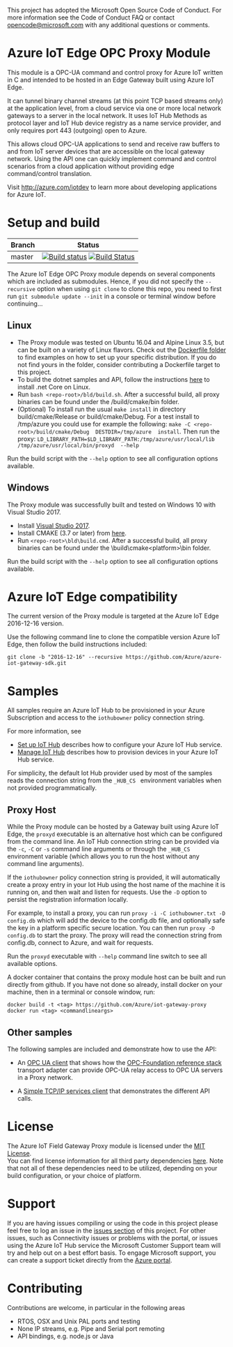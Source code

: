 This project has adopted the Microsoft Open Source Code of Conduct. For more information see the Code of Conduct FAQ or contact opencode@microsoft.com with any additional questions or comments.

# Azure IoT Edge OPC Proxy Module

This module is a OPC-UA command and control proxy for Azure IoT written in C and intended to be hosted in an Edge Gateway built using Azure IoT Edge.

It can tunnel binary channel streams (at this point TCP based streams only) at the application level, from a cloud service via one or more local
network gateways to a server in the local network.  It uses IoT Hub Methods as protocol layer and IoT Hub device registry as a name 
service provider, and only requires port 443 (outgoing) open to Azure.

This allows cloud OPC-UA applications to send and receive raw buffers to and from IoT server devices that are accessible on the local
gateway network.  Using the API one can quickly implement command and control scenarios from a cloud application 
without providing edge command/control translation.   

Visit http://azure.com/iotdev to learn more about developing applications for Azure IoT.

# Setup and build

|Branch|Status|
|------|-------------|
|master|[![Build status](https://ci.appveyor.com/api/projects/status/do87bhdyyykf6sbj/branch/master?svg=true)](https://ci.appveyor.com/project/marcschier/iot-gateway-opc-ua-proxy/branch/master) [![Build Status](https://travis-ci.org/Azure/iot-gateway-opc-ua-proxy.svg?branch=master)](https://travis-ci.org/Azure/iot-gateway-opc-ua-proxy)|

The Azure IoT Edge OPC Proxy module depends on several components which are included as submodules. Hence, if you did
not specify the ```--recursive``` option when using ```git clone``` to clone this repo, you need to first run 
```git submodule update --init``` in a console or terminal window before continuing...

## Linux
- The Proxy module was tested on Ubuntu 16.04 and Alpine Linux 3.5, but can be built on a variety of Linux flavors. Check out 
the [Dockerfile folder](/bld/docker) to find examples 
on how to set up your specific distribution.  If you do not find yours in the folder, consider contributing a Dockerfile 
target to this project.
- To build the dotnet samples and API, follow the instructions [here](https://www.microsoft.com/net/core#linuxubuntu) to 
install .net Core on Linux.
- Run ```bash <repo-root>/bld/build.sh```.  After a successful build, all proxy binaries can be found under the 
/build/cmake/bin folder.
- (Optional) To install run the usual ```make install``` in directory build/cmake/Release or build/cmake/Debug. For a test 
install to /tmp/azure you could use for example the following: ```make -C <repo-root>/build/cmake/Debug  DESTDIR=/tmp/azure 
install```. Then run the proxy: ```LD_LIBRARY_PATH=$LD_LIBRARY_PATH:/tmp/azure/usr/local/lib /tmp/azure/usr/local/bin/proxyd 
--help```

Run the build script with the ```--help``` option to see all configuration options available.

## Windows
The Proxy module was successfully built and tested on Windows 10 with Visual Studio 2017.
- Install [Visual Studio 2017](https://www.visualstudio.com/downloads/).
- Install CMAKE (3.7 or later) from [here](https://cmake.org/).  
- Run ```<repo-root>\bld\build.cmd```.  After a successful build, all proxy binaries can be found under the 
\build\cmake\<platform>\bin folder.

Run the build script with the ```--help``` option to see all configuration options available.

# Azure IoT Edge compatibility
The current version of the Proxy module is targeted at the Azure IoT Edge 2016-12-16 version.

Use the following command line to clone the compatible version Azure IoT Edge, then follow the build instructions included:
```
git clone -b "2016-12-16" --recursive https://github.com/Azure/azure-iot-gateway-sdk.git
```
# Samples

All samples require an Azure IoT Hub to be provisioned in your Azure Subscription and access to the ```iothubowner``` 
policy connection string.

For more information, see

- [Set up IoT Hub](https://github.com/Azure/azure-iot-device-ecosystem/blob/master/setup_iothub.md) describes how to 
configure your Azure IoT Hub service.
- [Manage IoT Hub](https://github.com/Azure/azure-iot-device-ecosystem/blob/master/manage_iot_hub.md) describes how to 
provision devices in your Azure IoT Hub service.

For simplicity, the default Iot Hub provider used by most of the samples reads the connection string from the  ```_HUB_CS ``` environment variables when not provided programmatically.  

## Proxy Host 

While the Proxy module can be hosted by a Gateway built using Azure IoT Edge, the ```proxyd``` executable is an 
alternative host which can be configured from the command line.  An IoT Hub connection string can be provided via the 
```-c```, ```-C``` or ```-s``` command line arguments or through the ```_HUB_CS ``` environment variable (which allows you 
to run the host without any command line arguments).   

If the ```iothubowner``` policy connection string is provided, it will automatically create a proxy entry in your Iot Hub using 
the host name of the machine it is running on, and then wait and listen for requests.  Use the ```-D``` option to persist the
registration information locally.  

For example, to install a proxy, you can run ```proxy -i -C iothubowner.txt -D config.db``` which will add the device to the 
config.db file, and optionally safe the key in a platform specific secure location.  You can then run ```proxy -D config.db``` 
to start the proxy.  The proxy will read the connection string from config.db, connect to Azure, and wait for requests.

Run the ```proxyd``` executable with ```--help``` command line switch to see all available options. 

A docker container that contains the proxy module host can be built and run directly from github.  If you have not done 
so already, install docker on your machine, then in a terminal or console window, run:

```
docker build -t <tag> https://github.com/Azure/iot-gateway-proxy
docker run <tag> <commandlineargs>
```

## Other samples

The following samples are included and demonstrate how to use the API:

- An [OPC UA client](/api/csharp/samples/opc-ua/readme.md) that shows how the [OPC-Foundation reference stack](https://github.com/OPCFoundation/UA-.NETStandardLibrary) transport adapter can provide
OPC-UA relay access to OPC UA servers in a Proxy network.  

- A [Simple TCP/IP services client](/api/csharp/samples/simple/readme.md) that demonstrates the different API calls.

# License

The Azure IoT Field Gateway Proxy module is licensed under the [MIT License](https://github.com/Azure/iot-gateway-proxy/blob/master/LICENSE).  
You can find license information for all third party dependencies [here](https://github.com/Azure/iot-gateway-proxy/blob/master/thirdpartynotice.txt). 
Note that not all of these dependencies need to be utilized, depending on your build configuration, or your choice of platform.

# Support

If you are having issues compiling or using the code in this project please feel free to log an issue in the [issues section](https://github.com/Azure/iot-gateway-proxy/issues) of this project.
For other issues, such as Connectivity issues or problems with the portal, or issues using the Azure IoT Hub service the Microsoft Customer Support team will try and help out on a best effort basis.
To engage Microsoft support, you can create a support ticket directly from the [Azure portal](https://ms.portal.azure.com/#blade/Microsoft_Azure_Support/HelpAndSupportBlade).

# Contributing

Contributions are welcome, in particular in the following areas 

- RTOS, OSX and Unix PAL ports and testing
- None IP streams, e.g. Pipe and Serial port remoting
- API bindings, e.g. node.js or Java

